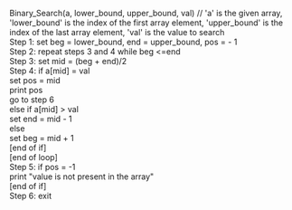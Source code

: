 Binary_Search(a, lower_bound, upper_bound, val) // 'a' is the given array, 'lower_bound' is the index of the first array element, 'upper_bound' is the index of the last array element, 'val' is the value to search  
Step 1: set beg = lower_bound, end = upper_bound, pos = - 1  
Step 2: repeat steps 3 and 4 while beg <=end  
Step 3: set mid = (beg + end)/2  
Step 4: if a[mid] = val  
set pos = mid  
print pos  
go to step 6  
else if a[mid] > val  
set end = mid - 1  
else  
set beg = mid + 1  
[end of if]  
[end of loop]  
Step 5: if pos = -1  
print "value is not present in the array"  
[end of if]  
Step 6: exit  
